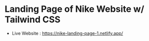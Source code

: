 # Landing Page of Nike Website w/ Tailwind CSS

- Live Website : https://nike-landing-page-1.netlify.app/